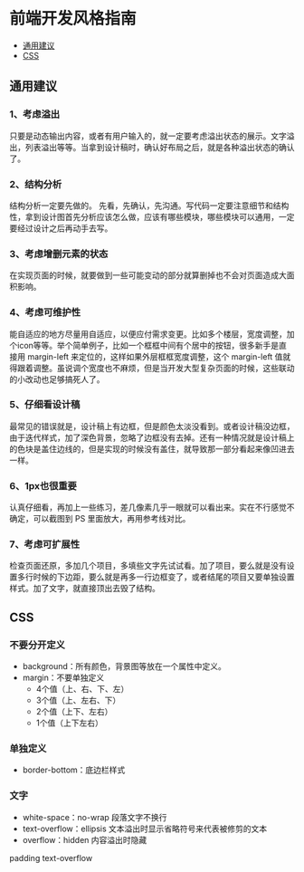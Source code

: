 # 前端开发风格指南

<!-- toc -->
* [通用建议](#通用建议)
* [CSS](#CSS)
<!-- end toc -->

## 通用建议
### 1、考虑溢出

只要是动态输出内容，或者有用户输入的，就一定要考虑溢出状态的展示。文字溢出，列表溢出等等。当拿到设计稿时，确认好布局之后，就是各种溢出状态的确认了。

### 2、结构分析

结构分析一定要先做的。
先看，先确认，先沟通。写代码一定要注意细节和结构性，拿到设计图首先分析应该怎么做，应该有哪些模块，哪些模块可以通用，一定要经过设计之后再动手去写。

### 3、考虑增删元素的状态

在实现页面的时候，就要做到一些可能变动的部分就算删掉也不会对页面造成大面积影响。

### 4、考虑可维护性

能自适应的地方尽量用自适应，以便应付需求变更。比如多个楼层，宽度调整，加个icon等等。举个简单例子，比如一个框框中间有个居中的按钮，很多新手是直接用 margin-left 来定位的，这样如果外层框框宽度调整，这个 margin-left 值就得跟着调整。虽说调个宽度也不麻烦，但是当开发大型复杂页面的时候，这些联动的小改动也足够搞死人了。

### 5、仔细看设计稿

最常见的错误就是，设计稿上有边框，但是颜色太淡没看到。或者设计稿没边框，由于迭代样式，加了深色背景，忽略了边框没有去掉。还有一种情况就是设计稿上的色块是盖住边线的，但是实现的时候没有盖住，就导致那一部分看起来像凹进去一样。

### 6、1px也很重要

认真仔细看，再加上一些练习，差几像素几乎一眼就可以看出来。实在不行感觉不确定，可以截图到 PS 里面放大，再用参考线对比。

### 7、考虑可扩展性

检查页面还原，多加几个项目，多填些文字先试试看。加了项目，要么就是没有设置多行时候的下边距，要么就是再多一行边框变了，或者结尾的项目又要单独设置样式。加了文字，就直接顶出去毁了结构。

## CSS
### 不要分开定义
* background：所有颜色，背景图等放在一个属性中定义。
* margin：不要单独定义
   * 4个值（上、右、下、左）
   * 3个值（上、左右、下）
   * 2个值（上下、左右）
   * 1个值（上下左右）

### 单独定义
* border-bottom：底边栏样式

### 文字
* white-space：no-wrap 段落文字不换行
* text-overflow：ellipsis 文本溢出时显示省略符号来代表被修剪的文本
* overflow：hidden 内容溢出时隐藏

padding
text-overflow


